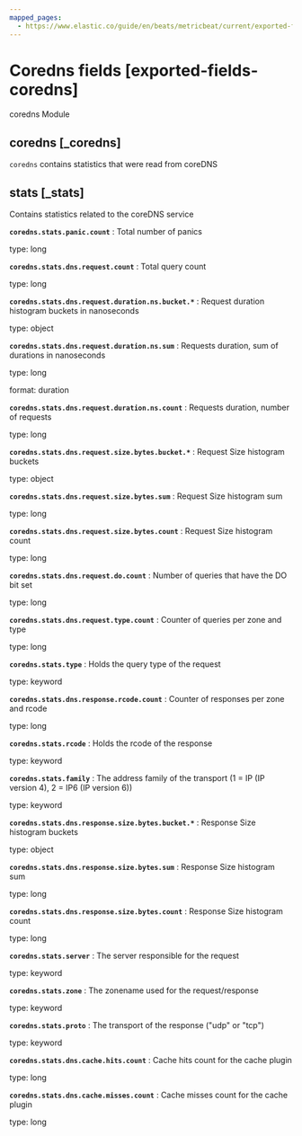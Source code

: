 ```yaml
---
mapped_pages:
  - https://www.elastic.co/guide/en/beats/metricbeat/current/exported-fields-coredns.html
---
```


# Coredns fields [exported-fields-coredns]

coredns Module

## coredns [_coredns]

`coredns` contains statistics that were read from coreDNS

## stats [_stats]

Contains statistics related to the coreDNS service

**`coredns.stats.panic.count`**
:   Total number of panics

type: long


**`coredns.stats.dns.request.count`**
:   Total query count

type: long


**`coredns.stats.dns.request.duration.ns.bucket.*`**
:   Request duration histogram buckets in nanoseconds

type: object


**`coredns.stats.dns.request.duration.ns.sum`**
:   Requests duration, sum of durations in nanoseconds

type: long

format: duration


**`coredns.stats.dns.request.duration.ns.count`**
:   Requests duration, number of requests

type: long


**`coredns.stats.dns.request.size.bytes.bucket.*`**
:   Request Size histogram buckets

type: object


**`coredns.stats.dns.request.size.bytes.sum`**
:   Request Size histogram sum

type: long


**`coredns.stats.dns.request.size.bytes.count`**
:   Request Size histogram count

type: long


**`coredns.stats.dns.request.do.count`**
:   Number of queries that have the DO bit set

type: long


**`coredns.stats.dns.request.type.count`**
:   Counter of queries per zone and type

type: long


**`coredns.stats.type`**
:   Holds the query type of the request

type: keyword


**`coredns.stats.dns.response.rcode.count`**
:   Counter of responses per zone and rcode

type: long


**`coredns.stats.rcode`**
:   Holds the rcode of the response

type: keyword


**`coredns.stats.family`**
:   The address family of the transport (1 = IP (IP version 4), 2 = IP6 (IP version 6))

type: keyword


**`coredns.stats.dns.response.size.bytes.bucket.*`**
:   Response Size histogram buckets

type: object


**`coredns.stats.dns.response.size.bytes.sum`**
:   Response Size histogram sum

type: long


**`coredns.stats.dns.response.size.bytes.count`**
:   Response Size histogram count

type: long


**`coredns.stats.server`**
:   The server responsible for the request

type: keyword


**`coredns.stats.zone`**
:   The zonename used for the request/response

type: keyword


**`coredns.stats.proto`**
:   The transport of the response ("udp" or "tcp")

type: keyword


**`coredns.stats.dns.cache.hits.count`**
:   Cache hits count for the cache plugin

type: long


**`coredns.stats.dns.cache.misses.count`**
:   Cache misses count for the cache plugin

type: long


